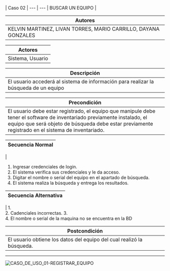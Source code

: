 | Caso 02  |
--- | ---
| BUSCAR UN EQUIPO |

| Autores  |
|--------|
| KELVIN MARTINEZ, LIVAN TORRES, MARIO CARRILLO, DAYANA GONZALES |

| Actores |
|---------|
| Sistema, Usuario  |

| Descripción |
|--------|
| El usuario accederá al sistema de información para realizar la búsqueda de un equipo  |

| Precondición |
|--------|
| El usuario debe estar registrado, el equipo que manipule debe tener el software de inventariado previamente instalado, el equipo que será objeto de búsqueda debe estar previamente registrado en el sistema de inventariado. |

| Secuencia Normal|
|--------|
| 
1.	Ingresar credenciales de login.
2.	El sistema verifica sus credenciales y le da acceso.
3.	Digitar el nombre o serial del equipo en el apartado de búsqueda.
4.	El sistema realiza la búsqueda y entrega los resultados.
 

| Secuencia Alternativa |
|--------|
| 
1.	
2.	Cadenciales incorrectas.
3.	
4.	El nombre o serial de la maquina no se encuentra en la BD


| Postcondición |
|--------|
| El usuario obtiene los datos del equipo del cual realizó la búsqueda. |

----------


![CASO_DE_USO_01-REGISTRAR_EQUIPO](https://github.com/MERZIOX/NativApps/blob/master/UML/casos-de-usos-diagramas/CASO_DE_USO_02-BUSCAR_UN_EQUIPO.jpeg?raw=true "CASO DE USO 01-REGISTRAR EQUIPO")